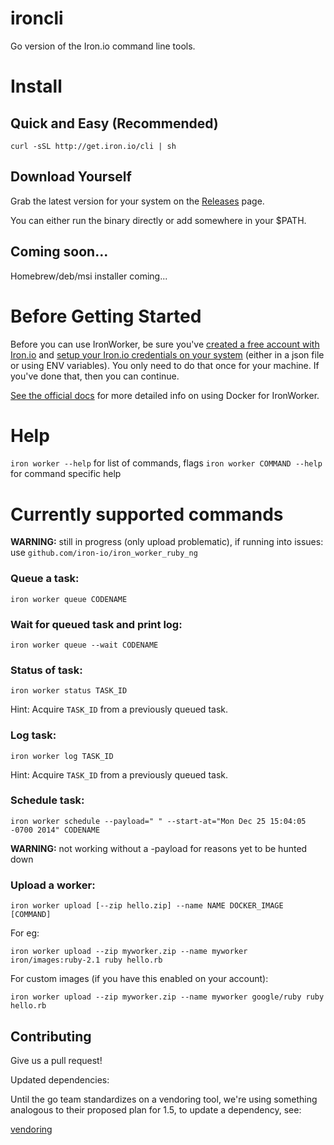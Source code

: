 ironcli
=======

Go version of the Iron.io command line tools.  

# Install

## Quick and Easy (Recommended)

`curl -sSL http://get.iron.io/cli | sh`

## Download Yourself

Grab the latest version for your system on the [Releases](https://github.com/iron-io/ironcli/releases) page. 

You can either run the binary directly or add somewhere in your $PATH. 

## Coming soon...

Homebrew/deb/msi installer coming...

# Before Getting Started

Before you can use IronWorker, be sure you've [created a free account with
Iron.io](http://www.iron.io)
and [setup your Iron.io credentials on your
system](http://dev.iron.io/worker/reference/configuration/) (either in a json
file or using ENV variables). You only need to do that once for your machine. If
you've done that, then you can continue.

[See the official docs](http://dev.iron.io/worker/beta/cli/) for more detailed info on using Docker for IronWorker.

# Help

`iron worker --help` for list of commands, flags
`iron worker COMMAND --help` for command specific help

# Currently supported commands

__WARNING:__ still in progress (only upload problematic), if running into issues: use `github.com/iron-io/iron_worker_ruby_ng`

### Queue a task: 

`iron worker queue CODENAME`

### Wait for queued task and print log: 

`iron worker queue --wait CODENAME`

### Status of task:

`iron worker status TASK_ID`

Hint: Acquire `TASK_ID` from a previously queued task.

### Log task:

`iron worker log TASK_ID`

Hint: Acquire `TASK_ID` from a previously queued task.

### Schedule task:

`iron worker schedule --payload=" " --start-at="Mon Dec 25 15:04:05 -0700 2014" CODENAME`

__WARNING:__ not working without a -payload for reasons yet to be hunted down

### Upload a worker:

`iron worker upload [--zip hello.zip] --name NAME DOCKER_IMAGE [COMMAND]`

For eg:

`iron worker upload --zip myworker.zip --name myworker iron/images:ruby-2.1 ruby hello.rb`

For custom images (if you have this enabled on your account): 

`iron worker upload --zip myworker.zip --name myworker google/ruby ruby hello.rb`

## Contributing

Give us a pull request!

Updated dependencies:

Until the go team standardizes on a vendoring tool, we're using something
analogous to their proposed plan for 1.5, to update a dependency, see:

[vendoring](vendored/README.md)
